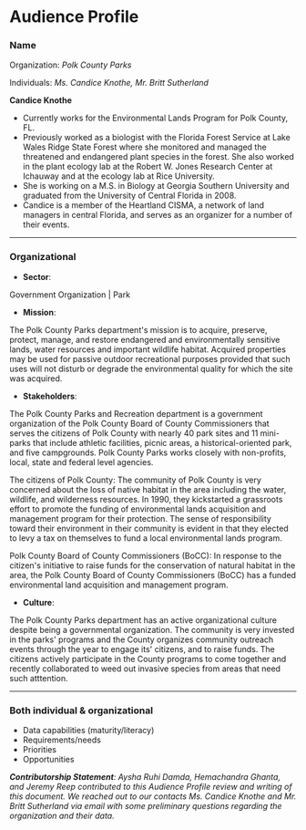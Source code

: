 # Audience Profile

### Name
Organization: _Polk County Parks_

Individuals: _Ms. Candice Knothe, Mr. Britt Sutherland_

**Candice Knothe**

* Currently works for the Environmental Lands Program for Polk County, FL.
* Previously worked as a biologist with the Florida Forest Service at Lake Wales Ridge State Forest where she monitored and managed the threatened and endangered plant species in the forest. She also worked in the plant ecology lab at the Robert W. Jones Research Center at Ichauway and at the ecology lab at Rice University.
* She is working on a M.S. in Biology at Georgia Southern University and graduated from the University of Central Florida in 2008.
* Candice is a member of the Heartland CISMA, a network of land managers in central Florida, and serves as an organizer for a number of their events.
___
### Organizational
* **Sector**:

Government Organization | Park
  
* **Mission**: 

The Polk County Parks department's mission is to acquire, preserve, protect, manage, and restore endangered and environmentally sensitive lands, water resources and important wildlife habitat. Acquired properties may be used for passive outdoor recreational purposes provided that such uses will not disturb or degrade the environmental quality for which the site was acquired.
  
* **Stakeholders**: 

The Polk County Parks and Recreation department is a government organization of the Polk County Board of County Commissioners that serves the citizens of Polk County with nearly 40 park sites and 11 mini-parks that include athletic facilities, picnic areas, a historical-oriented park, and five campgrounds. Polk County Parks works closely with non-profits, local, state and federal level agencies. 

The citizens of Polk County: The community of Polk County is very concerned about the loss of native habitat in the area including the water, wildlife, and wilderness resources. In 1990, they kickstarted a grassroots effort to promote the funding of environmental lands acquisition and management program for their protection. The sense of responsibility toward their environment in their community is evident in that they elected to levy a tax on themselves to fund a local environmental lands program. 

Polk County Board of County Commissioners (BoCC): In response to the citizen's initiative to raise funds for the conservation of natural habitat in the area, the Polk County Board of County Commissioners (BoCC) has a funded environmental land acquisition and management program. 

* **Culture**:

The Polk County Parks department has an active organizational culture despite being a governmental organization. The community is very invested in the parks' programs and the County organizes community outreach events through the year to engage its' citizens, and to raise funds. The citizens actively participate in the County programs to come together and  recently collaborated to weed out invasive species from areas that need such atttention.
___
### Both individual & organizational
* Data capabilities (maturity/literacy)
* Requirements/needs
* Priorities
* Opportunities

_**Contributorship Statement**: Aysha Ruhi Damda, Hemachandra Ghanta, and Jeremy Reep contributed to this Audience Profile review and writing of this document. We reached out to our contacts Ms. Candice Knothe and Mr. Britt Sutherland via email with some preliminary questions regarding the organization and their data._
